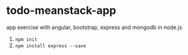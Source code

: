 # todo-meanstack-app
app exercise with angular, bootstrap, express and mongodb in
node.js

1. `npm init`
1. `npm install express --save`

